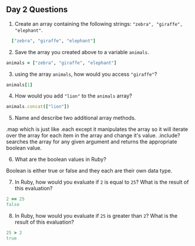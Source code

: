 ## Day 2 Questions

1. Create an array containing the following strings: `"zebra", "giraffe", "elephant"`.
```ruby
  ["zebra", "giraffe", "elephant"]
```
2. Save the array you created above to a variable `animals`.
```ruby
animals = ["zebra", "giraffe", "elephant"]
```
3. using the array `animals`, how would you access `"giraffe"`?
```ruby
animals[1]
```
4. How would you add `"lion"` to the `animals` array?
```ruby
animals.concat(["lion"])
```
5. Name and describe two additional array methods.

.map which is just like .each except it manipulates the array so it will iterate over the array for each item in the array and change it's value. .include? searches the array for any given argument and returns the appropriate boolean value.  

6. What are the boolean values in Ruby?

Boolean is either true or false and they each are their own data type.

7. In Ruby, how would you evaluate if `2` is equal to `25`? What is the result of this evaluation?

```ruby
2 == 25
false
```

8. In Ruby, how would you evaluate if `25` is greater than `2`? What is the result of this evaluation?

```ruby
25 > 2
true
```
